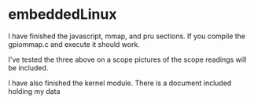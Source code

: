 # embeddedLinux

I have finished the javascript, mmap, and pru sections. If you compile the gpiommap.c and execute it should work.

I've tested the three above on a scope pictures of the scope readings will be included.

I have also finished the kernel module. There is a document included holding my data